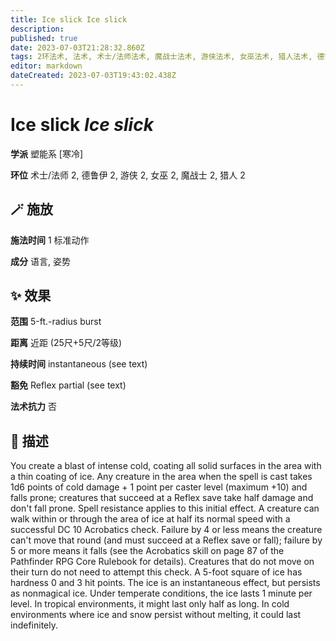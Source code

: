 ```yaml
---
title: Ice slick Ice slick
description: 
published: true
date: 2023-07-03T21:28:32.860Z
tags: 2环法术, 法术, 术士/法师法术, 魔战士法术, 游侠法术, 女巫法术, 猎人法术, 德鲁伊法术, 塑能系, 寒冷
editor: markdown
dateCreated: 2023-07-03T19:43:02.438Z
---
```


# **Ice slick** *Ice slick*

**学派** 塑能系 \[寒冷\] 

**环位** 术士/法师 2, 德鲁伊 2, 游侠 2, 女巫 2, 魔战士 2, 猎人 2

## 🪄 施放

**施法时间** 1 标准动作

**成分** 语言, 姿势

## ✨ 效果  

**范围** 5-ft.-radius burst

**距离** 近距 (25尺+5尺/2等级)  

**持续时间** instantaneous (see text) 

**豁免** Reflex partial (see text)

**法术抗力** 否

## 📖 描述

You create a blast of intense cold, coating all solid surfaces in the area with a thin coating of ice. Any creature in the area when the spell is cast takes 1d6 points of cold damage + 1 point per caster level (maximum +10) and falls prone; creatures that succeed at a Reflex save take half damage and don't fall prone. Spell resistance applies to this initial effect.  A creature can walk within or through the area of ice at half its normal speed with a successful DC 10 Acrobatics check. Failure by 4 or less means the creature can't move that round (and must succeed at a Reflex save or fall); failure by 5 or more means it falls (see the Acrobatics skill on page 87 of the Pathfinder RPG Core Rulebook for details). Creatures that do not move on their turn do not need to attempt this check.  A 5-foot square of ice has hardness 0 and 3 hit points. The ice is an instantaneous effect, but persists as nonmagical ice. Under temperate conditions, the ice lasts 1 minute per level. In tropical environments, it might last only half as long. In cold environments where ice and snow persist without melting, it could last indefinitely.
    
